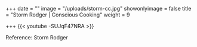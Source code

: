 +++
date = ""
image = "/uploads/storm-cc.jpg"
showonlyimage = false
title = "Storm Rodger | Conscious Cooking"
weight = 9

+++
{{< youtube -SUJqF47NRA >}}

Reference: Storm Rodger